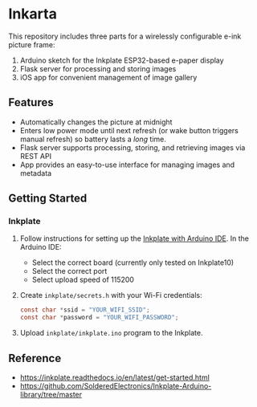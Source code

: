 # Inkarta


This repository includes three parts for a wirelessly configurable e-ink picture frame:

1. Arduino sketch for the Inkplate ESP32-based e-paper display
2. Flask server for processing and storing images
3. iOS app for convenient management of image gallery

## Features

- Automatically changes the picture at midnight
- Enters low power mode until next refresh (or wake button triggers manual refresh) so battery lasts a *long* time.
- Flask server supports processing, storing, and retrieving images via REST API
- App provides an easy-to-use interface for managing images and metadata

## Getting Started

### Inkplate

1. Follow instructions for setting up the [Inkplate with Arduino IDE](https://github.com/SolderedElectronics/Inkplate-Arduino-library/tree/master). In the Arduino IDE:
    - Select the correct board (currently only tested on Inkplate10)
    - Select the correct port
    - Select upload speed of 115200
  
2. Create `inkplate/secrets.h` with your Wi-Fi credentials:
  
    ```c
    const char *ssid = "YOUR_WIFI_SSID";
    const char *password = "YOUR_WIFI_PASSWORD";
    ```

3. Upload `inkplate/inkplate.ino` program to the Inkplate.

## Reference

- https://inkplate.readthedocs.io/en/latest/get-started.html
- https://github.com/SolderedElectronics/Inkplate-Arduino-library/tree/master
